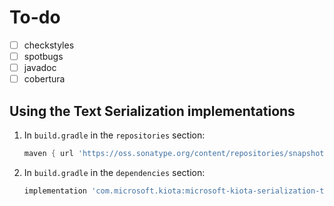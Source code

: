 # To-do

- [ ] checkstyles
- [ ] spotbugs
- [ ] javadoc
- [ ] cobertura

## Using the Text Serialization implementations

1. In `build.gradle` in the `repositories` section:

    ```Groovy
    maven { url 'https://oss.sonatype.org/content/repositories/snapshots' }  
    ```

1. In `build.gradle` in the `dependencies` section:

    ```Groovy
    implementation 'com.microsoft.kiota:microsoft-kiota-serialization-text:0.0.4-SNAPSHOT'
    ```

